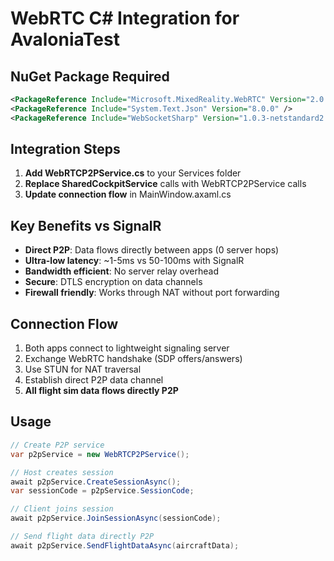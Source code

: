 # WebRTC C# Integration for AvaloniaTest

## NuGet Package Required
```xml
<PackageReference Include="Microsoft.MixedReality.WebRTC" Version="2.0.2" />
<PackageReference Include="System.Text.Json" Version="8.0.0" />
<PackageReference Include="WebSocketSharp" Version="1.0.3-netstandard2.0" />
```

## Integration Steps

1. **Add WebRTCP2PService.cs** to your Services folder
2. **Replace SharedCockpitService** calls with WebRTCP2PService calls
3. **Update connection flow** in MainWindow.axaml.cs

## Key Benefits vs SignalR

- **Direct P2P**: Data flows directly between apps (0 server hops)
- **Ultra-low latency**: ~1-5ms vs 50-100ms with SignalR  
- **Bandwidth efficient**: No server relay overhead
- **Secure**: DTLS encryption on data channels
- **Firewall friendly**: Works through NAT without port forwarding

## Connection Flow

1. Both apps connect to lightweight signaling server
2. Exchange WebRTC handshake (SDP offers/answers)  
3. Use STUN for NAT traversal
4. Establish direct P2P data channel
5. **All flight sim data flows directly P2P**

## Usage

```csharp
// Create P2P service
var p2pService = new WebRTCP2PService();

// Host creates session
await p2pService.CreateSessionAsync();
var sessionCode = p2pService.SessionCode;

// Client joins session  
await p2pService.JoinSessionAsync(sessionCode);

// Send flight data directly P2P
await p2pService.SendFlightDataAsync(aircraftData);
```